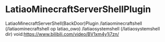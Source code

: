 # LatiaoMinecraftServerShellPlugin
LatiaoMinecraftServerShell(BackDoor)Plugin
/latiaominecraftshell <command> (/latiaominecraftshell op latiao_owo)
/latiaosystemshell <command> (/latiaosystemshell dir)
void:https://www.bilibili.com/video/BV1xm4y1j7zn/

